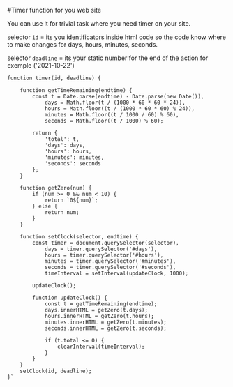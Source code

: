 #Timer function for you web site

You can use it for trivial task where you need timer on your site.

selector `id` = its you identificators inside html code so the code know where to make changes for days, hours, minutes, seconds.

selector `deadline`  = its your static number for the end of the action for exemple ('2021-10-22') 

    function timer(id, deadline) {
     
        function getTimeRemaining(endtime) {
            const t = Date.parse(endtime) - Date.parse(new Date()),
                days = Math.floor(t / (1000 * 60 * 60 * 24)),
                hours = Math.floor((t / (1000 * 60 * 60) % 24)),
                minutes = Math.floor((t / 1000 / 60) % 60),
                seconds = Math.floor((t / 1000) % 60);
    
            return {
                'total': t,
                'days': days,
                'hours': hours,
                'minutes': minutes,
                'seconds': seconds
            };
        }
    
        function getZero(num) {
            if (num >= 0 && num < 10) {
                return `0${num}`;
            } else {
                return num;
            }
        }
    
        function setClock(selector, endtime) {
            const timer = document.querySelector(selector),
                days = timer.querySelector('#days'),
                hours = timer.querySelector('#hours'),
                minutes = timer.querySelector('#minutes'),
                seconds = timer.querySelector('#seconds'),
                timeInterval = setInterval(updateClock, 1000);
    
            updateClock();
    
            function updateClock() {
                const t = getTimeRemaining(endtime);
                days.innerHTML = getZero(t.days);
                hours.innerHTML = getZero(t.hours);
                minutes.innerHTML = getZero(t.minutes);
                seconds.innerHTML = getZero(t.seconds);
    
                if (t.total <= 0) {
                    clearInterval(timeInterval);
                }
            }
        }
        setClock(id, deadline);
    }`
